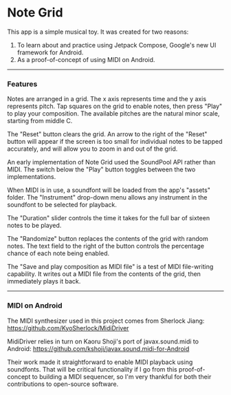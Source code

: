 # Note Grid

This app is a simple musical toy. It was created for two reasons:
1. To learn about and practice using Jetpack Compose, Google's new UI
   framework for Android.
2. As a proof-of-concept of using MIDI on Android.

---

### Features

Notes are arranged in a grid. The x axis represents time and the y axis
represents pitch. Tap squares on the grid to enable notes, then press "Play"
to play your composition. The available pitches are the natural minor scale,
starting from middle C.

The "Reset" button clears the grid. An arrow to the right of the "Reset"
button will appear if the screen is too small for individual notes to be
tapped accurately, and will allow you to zoom in and out of the grid.

An early implementation of Note Grid used the SoundPool API rather than MIDI.
The switch below the "Play" button toggles between the two implementations.

When MIDI is in use, a soundfont will be loaded from the app's "assets"
folder. The "Instrument" drop-down menu allows any instrument in the soundfont
to be selected for playback.

The "Duration" slider controls the time it takes for the full bar of sixteen
notes to be played.

The "Randomize" button replaces the contents of the grid with random notes.
The text field to the right of the button controls the percentage chance of
each note being enabled.

The "Save and play composition as MIDI file" is a test of MIDI file-writing capability.
It writes out a MIDI file from the contents of the grid, then immediately plays it back.

---

### MIDI on Android

The MIDI synthesizer used in this project comes from Sherlock Jiang:
https://github.com/KyoSherlock/MidiDriver

MidiDriver relies in turn on Kaoru Shoji's port of javax.sound.midi
to Android: https://github.com/kshoji/javax.sound.midi-for-Android

Their work made it straightforward to enable MIDI playback using soundfonts.
That will be critical functionality if I go from this proof-of-concept
to building a MIDI sequencer, so I'm very thankful for both their
contributions to open-source software.